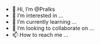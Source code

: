 - 👋 Hi, I’m @Pralks
- 👀 I’m interested in ...
- 🌱 I’m currently learning ...
- 💞️ I’m looking to collaborate on ...
- 📫 How to reach me ...

<!---
Pralks/Pralks is a ✨ special ✨ repository because its `README.md` (this file) appears on your GitHub profile.
You can click the Preview link to take a look at your changes.
--->
